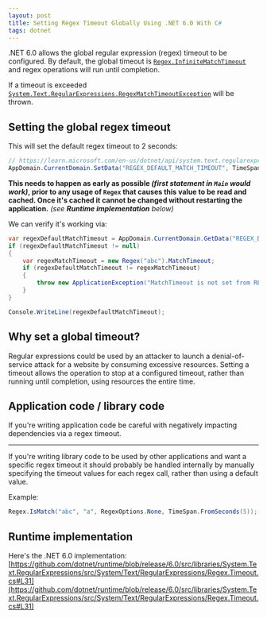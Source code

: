 ```yaml
---
layout: post
title: Setting Regex Timeout Globally Using .NET 6.0 With C#
tags: dotnet
---
```


.NET 6.0 allows the global regular expression (regex) timeout to be configured. By default, the global timeout is [`Regex.InfiniteMatchTimeout`](https://learn.microsoft.com/en-us/dotnet/api/system.text.regularexpressions.regex.infinitematchtimeout?view=net-6.0) and regex operations will run until completion.

If a timeout is exceeded [`System.Text.RegularExpressions.RegexMatchTimeoutException`](https://learn.microsoft.com/en-us/dotnet/api/system.text.regularexpressions.regexmatchtimeoutexception?view=net-6.0) will be thrown.

## Setting the global regex timeout

This will set the default regex timeout to 2 seconds:

```csharp
// https://learn.microsoft.com/en-us/dotnet/api/system.text.regularexpressions.regex.matchtimeout?view=net-6.0#remarks
AppDomain.CurrentDomain.SetData("REGEX_DEFAULT_MATCH_TIMEOUT", TimeSpan.FromSeconds(2));
```

**This needs to happen as early as possible *(first statement in `Main` would work)*, prior to any usage of `Regex` that causes this value to be read and cached. Once it's cached it cannot be changed without restarting the application.** *(see **Runtime implementation** below)*

We can verify it's working via:

```csharp
var regexDefaultMatchTimeout = AppDomain.CurrentDomain.GetData("REGEX_DEFAULT_MATCH_TIMEOUT") as TimeSpan?;
if (regexDefaultMatchTimeout != null)
{
    var regexMatchTimeout = new Regex("abc").MatchTimeout;
    if (regexDefaultMatchTimeout != regexMatchTimeout)
    {
        throw new ApplicationException("MatchTimeout is not set from REGEX_DEFAULT_MATCH_TIMEOUT.");
    }
}

Console.WriteLine(regexDefaultMatchTimeout);
```

## Why set a global timeout?

Regular expressions could be used by an attacker to launch a denial-of-service attack for a website by consuming excessive resources. Setting a timeout allows the operation to stop at a configured timeout, rather than running until completion, using resources the entire time.

## Application code / library code

If you're writing application code be careful with negatively impacting dependencies via a regex timeout.

---

If you're writing library code to be used by other applications and want a specific regex timeout it should probably be handled internally by manually specifying the timeout values for each regex call, rather than using a default value.

Example:

```csharp
Regex.IsMatch("abc", "a", RegexOptions.None, TimeSpan.FromSeconds(5));
```

## Runtime implementation

Here's the .NET 6.0 implementation: [https://github.com/dotnet/runtime/blob/release/6.0/src/libraries/System.Text.RegularExpressions/src/System/Text/RegularExpressions/Regex.Timeout.cs#L31](https://github.com/dotnet/runtime/blob/release/6.0/src/libraries/System.Text.RegularExpressions/src/System/Text/RegularExpressions/Regex.Timeout.cs#L31)
